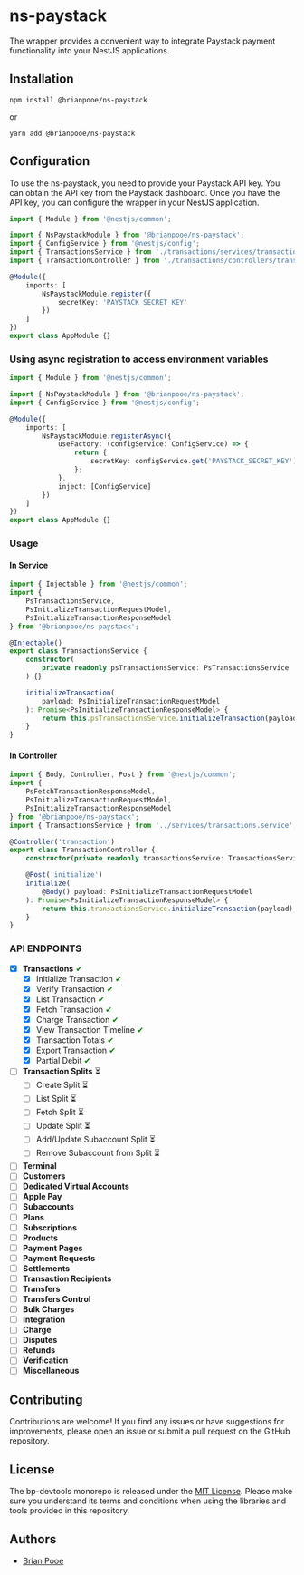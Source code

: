 # ns-paystack

The wrapper provides a convenient way to integrate Paystack payment functionality into your NestJS applications.

## Installation

```shell
npm install @brianpooe/ns-paystack
```

or

```shell
yarn add @brianpooe/ns-paystack
```

## Configuration

To use the ns-paystack, you need to provide your Paystack API key. You can obtain the API key from the Paystack
dashboard. Once you have the API key, you can configure the wrapper in your NestJS application.

```typescript
import { Module } from '@nestjs/common';

import { NsPaystackModule } from '@brianpooe/ns-paystack';
import { ConfigService } from '@nestjs/config';
import { TransactionsService } from './transactions/services/transactions.service';
import { TransactionController } from './transactions/controllers/transaction.controller';

@Module({
    imports: [
        NsPaystackModule.register({
            secretKey: 'PAYSTACK_SECRET_KEY'
        })
    ]
})
export class AppModule {}
```

### Using async registration to access environment variables

```typescript
import { Module } from '@nestjs/common';

import { NsPaystackModule } from '@brianpooe/ns-paystack';
import { ConfigService } from '@nestjs/config';

@Module({
    imports: [
        NsPaystackModule.registerAsync({
            useFactory: (configService: ConfigService) => {
                return {
                    secretKey: configService.get('PAYSTACK_SECRET_KEY')
                };
            },
            inject: [ConfigService]
        })
    ]
})
export class AppModule {}
```

### Usage

#### In Service

```typescript
import { Injectable } from '@nestjs/common';
import {
    PsTransactionsService,
    PsInitializeTransactionRequestModel,
    PsInitializeTransactionResponseModel
} from '@brianpooe/ns-paystack';

@Injectable()
export class TransactionsService {
    constructor(
        private readonly psTransactionsService: PsTransactionsService
    ) {}

    initializeTransaction(
        payload: PsInitializeTransactionRequestModel
    ): Promise<PsInitializeTransactionResponseModel> {
        return this.psTransactionsService.initializeTransaction(payload);
    }
}
```

#### In Controller

```typescript
import { Body, Controller, Post } from '@nestjs/common';
import {
    PsFetchTransactionResponseModel,
    PsInitializeTransactionRequestModel,
    PsInitializeTransactionResponseModel
} from '@brianpooe/ns-paystack';
import { TransactionsService } from '../services/transactions.service';

@Controller('transaction')
export class TransactionController {
    constructor(private readonly transactionsService: TransactionsService) {}

    @Post('initialize')
    initialize(
        @Body() payload: PsInitializeTransactionRequestModel
    ): Promise<PsInitializeTransactionResponseModel> {
        return this.transactionsService.initializeTransaction(payload);
    }
}
```

### API ENDPOINTS

-   [x] **Transactions** <span style="color:green;">&#x2714;</span>
    -   [x] Initialize Transaction <span style="color:green;">&#x2714;</span>
    -   [x] Verify Transaction <span style="color:green;">&#x2714;</span>
    -   [x] List Transaction <span style="color:green;">&#x2714;</span>
    -   [x] Fetch Transaction <span style="color:green;">&#x2714;</span>
    -   [x] Charge Transaction <span style="color:green;">&#x2714;</span>
    -   [x] View Transaction Timeline <span style="color:green;">&#x2714;</span>
    -   [x] Transaction Totals <span style="color:green;">&#x2714;</span>
    -   [x] Export Transaction <span style="color:green;">&#x2714;</span>
    -   [x] Partial Debit <span style="color:green;">&#x2714;</span>
-   [ ] **Transaction Splits** &#x23F3;
    -   [ ] Create Split &#x23F3;
    -   [ ] List Split &#x23F3;
    -   [ ] Fetch Split &#x23F3;
    -   [ ] Update Split &#x23F3;
    -   [ ] Add/Update Subaccount Split &#x23F3;
    -   [ ] Remove Subaccount from Split &#x23F3;
-   [ ] **Terminal**
-   [ ] **Customers**
-   [ ] **Dedicated Virtual Accounts**
-   [ ] **Apple Pay**
-   [ ] **Subaccounts**
-   [ ] **Plans**
-   [ ] **Subscriptions**
-   [ ] **Products**
-   [ ] **Payment Pages**
-   [ ] **Payment Requests**
-   [ ] **Settlements**
-   [ ] **Transaction Recipients**
-   [ ] **Transfers**
-   [ ] **Transfers Control**
-   [ ] **Bulk Charges**
-   [ ] **Integration**
-   [ ] **Charge**
-   [ ] **Disputes**
-   [ ] **Refunds**
-   [ ] **Verification**
-   [ ] **Miscellaneous**

## Contributing

Contributions are welcome! If you find any issues or have suggestions for improvements, please open an issue or submit a
pull request on the GitHub repository.

## License

The bp-devtools monorepo is released under
the [MIT License](https://github.com/brianpooe/bp-devtools/blob/main/LICENSE). Please make sure you understand its
terms and conditions when using the libraries and tools provided in this repository.

## Authors

-   [Brian Pooe](https://github.com/brianpooe)
